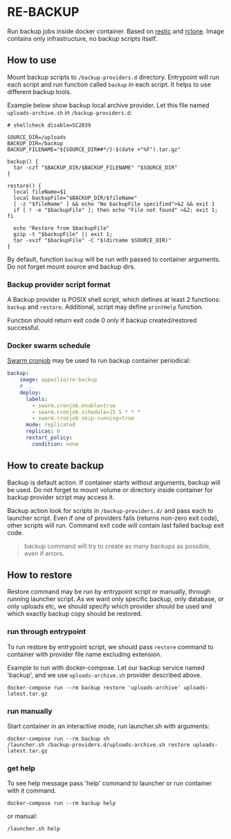 RE-BACKUP
=========

Run backup jobs inside docker container. Based on [restic](https://restic.net/) and [rclone](https://rclone.org/).
Image contains only infrastructure, no backup scripts itself.

## How to use

Mount backup scripts to `/backup-providers.d` directory. Entrypoint will run each script and run function called `backup` in each script. It helps to use different backup tools.

Example below show backup local archive provider. Let this file named `uploads-archive.sh` in `/backup-providers.d`:

```shell
# shellcheck disable=SC2039

SOURCE_DIR=/uploads
BACKUP_DIR=/backup
BACKUP_FILENAME="${SOURCE_DIR##*/}-$(date +"%F").tar.gz"

backup() {
  tar -czf "$BACKUP_DIR/$BACKUP_FILENAME" "$SOURCE_DIR"
}

restore() {
  local fileName=$1
  local backupFile="$BACKUP_DIR/$fileName"
  [ -z "$fileName" ] && echo "No backupFile specified">&2 && exit 1
  if [ ! -e "$backupFile" ]; then echo "File not found" >&2; exit 1; fi

  echo "Restore from $backupFile"
  gzip -t "$backupFile" || exit 1;
  tar -xvzf "$backupFile" -C "$(dirname $SOURCE_DIR)"
}
```

By default, function `backup` will be run with passed to container arguments.
Do not forget mount source and backup dirs.

### Backup provider script format

A Backup provider is POSIX shell script, which defines at least 2 functions: `backup` and `restore`. Additional, script may define `printHelp` function. 

Function should return exit code 0 *only* if backup created/restored successful.

### Docker swarm schedule

[Swarm cronjob](https://crazymax.dev/swarm-cronjob/) may be used to run backup container periodical:

```yml
backup:
    image: appwilio/re-backup
    # ...
    deploy:
      labels:
        - swarm.cronjob.enable=true
        - swarm.cronjob.schedule=15 5 * * *
        - swarm.cronjob.skip-running=true
      mode: replicated
      replicas: 0
      restart_policy:
        condition: none
```

## How to create backup

Backup is default action. If container starts without arguments, backup will be used. Do not forget to mount volume or directory inside container for backup provider script may access it.

Backup action look for scripts in `/backup-providers.d/` and pass each to launcher script. Even if one of providers fails (returns non-zero exit code), other scripts will run. Command exit code will contain last failed backup exit code.

> backup command will try to create as many backups as possible, even if errors.

## How to restore

Restore command may be run by entrypoint script or manually, through running launcher script. As we want only specific backup, only database, or only uploads etc, we should specify which provider should be used and which exactly backup copy should be restored.

### run through entrypoint

To run restore by entrypoint script, we should pass `restore` command to container with provider file name excluding extension.

Example to run with docker-compose. Let our backup service named 'backup', and we use `uploads-archive.sh` provider described above.

```shell
docker-compose run --rm backup restore 'uploads-archive' uploads-latest.tar.gz
```

### run manually

Start container in an interactive mode, run launcher.sh with arguments:

```shell
docker-compose run --rm backup sh
/launcher.sh /backup-providers.d/uploads-archive.sh restore uploads-latest.tar.gz
```

### get help

To see help message pass 'help' command to launcher or run container with it command.

```shell
docker-compose run --rm backup help
```

or manual:

```shell
/launcher.sh help
```